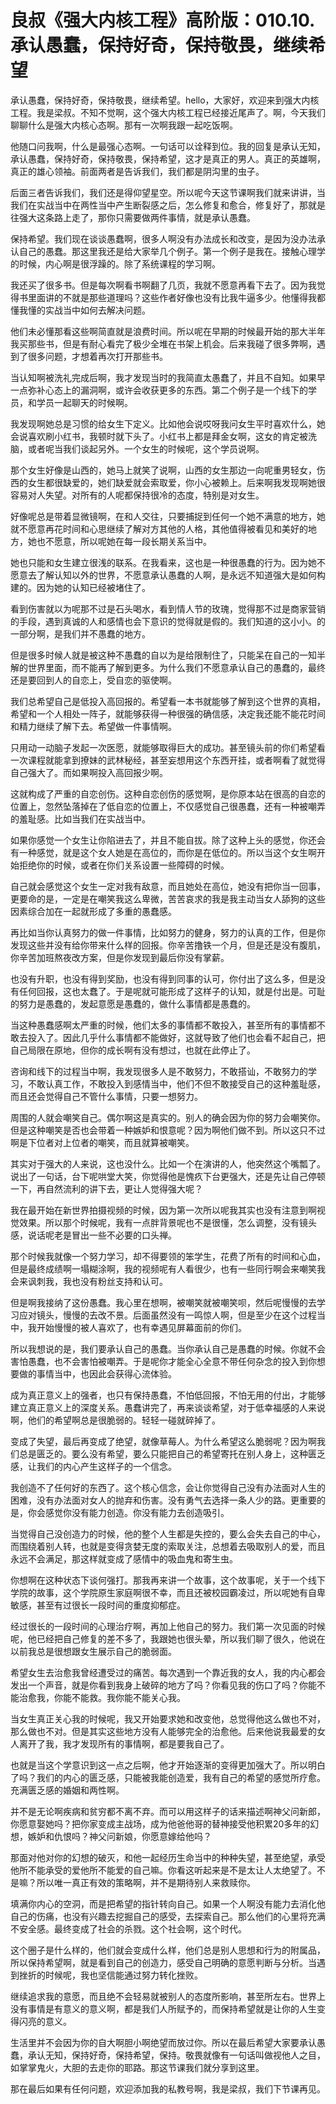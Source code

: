 # 良叔《强大内核工程》高阶版：010.10.承认愚蠢，保持好奇，保持敬畏，继续希望

承认愚蠢，保持好奇，保持敬畏，继续希望。hello，大家好，欢迎来到强大内核工程。我是梁叔。不知不觉啊，这个强大内核工程已经接近尾声了。啊，今天我们聊聊什么是强大内核心态啊。那有一次啊我跟一起吃饭啊。

他随口问我啊，什么是最强心态啊。一句话可以诠释到位。我的回复是承认无知，承认愚蠢，保持好奇，保持敬畏，保持希望，这才是真正的男人。真正的英雄啊，真正的雄心领袖。前面两者是告诉我们，我们都是阴沟里的虫子。

后面三者告诉我们，我们还是得仰望星空。所以呢今天这节课啊我们就来讲讲，当我们在实战当中在两性当中产生断裂感之后，怎么修复和愈合，修复好了，那就是往强大这条路上走了，那你只需要做两件事情，就是承认愚蠢。

保持希望。我们现在谈谈愚蠢啊，很多人啊没有办法成长和改变，是因为没办法承认自己的愚蠢。那这里我还是给大家举几个例子。第一个例子是我在。接触心理学的时候，内心啊是很浮躁的。除了系统课程的学习啊。

我还买了很多书。但是每次啊看书啊翻了几页，我就不愿意再看下去了。因为我觉得书里面讲的不就是那些道理吗？这些作者好像也没有比我牛逼多少。他懂得我都懂我懂的实战当中如何去解决问题。

他们未必懂那看这些啊简直就是浪费时间。所以呢在早期的时候最开始的那大半年我买那些书，但是有耐心看完了极少全堆在书架上机会。后来我碰了很多弊啊，遇到了很多问题，才想着再次打开那些书。

当认知啊被洗礼完成后啊，我才发现当时的我简直太愚蠢了，并且不自知。如果早一点弥补心态上的漏洞啊，或许会收获更多的东西。第二个例子是一个线下的学员，和学员一起聊天的时候啊。

我发现啊她总是习惯的给女生下定义。比如他会说哎呀我问女生平时喜欢什么，她会说喜欢刷小红书，我顿时就下头了。小红书上都是拜金女啊，这女的肯定被洗脑，或者呢当我们谈起另外。一个女生的时候呢，这个学员说啊。

那个女生好像是山西的，她马上就笑了说啊，山西的女生那边一向呢重男轻女，伤西的女生都很缺爱的，她们缺爱就会索取爱，你小心被赖上。后来啊我发现啊她很容易对人失望。对所有的人呢都保持很冷的态度，特别是对女生。

好像呢总是带着显微镜啊，在和人交往，只要捕捉到任何一个她不满意的地方，她就不愿意再花时间和心思继续了解对方其他的人格，其他值得被看见和美好的地方，她也不愿意，所以呢她在每一段长期关系当中。

她也只能和女生建立很浅的联系。在我看来，这也是一种很愚蠢的行为。因为她不愿意去了解认知以外的世界，不愿意承认愚蠢的人啊，是永远不知道强大是如何构建的。因为她的认知已经被堵住了。

看到伤害就以为呢那不过是石头喝水，看到情人节的玫瑰，觉得那不过是商家营销的手段，遇到真诚的人和感情也会下意识的觉得就是假的。我们知道的这小小。的一部分啊，是我们并不愚蠢的地方。

但是很多时候人就是被这种不愚蠢的自以为是给限制住了，只能呆在自己的一知半解的世界里面，而不能再了解到更多。为什么我们不愿意承认自己的愚蠢的，最终还是要回到人的自恋上，受自恋的驱使啊。

我们总希望自己是低投入高回报的。希望看一本书就能够了解到这个世界的真相，希望和一个人相处一阵子，就能够获得一种很强的确信感，决定我还能不能花时间和精力继续了解下去。希望做一件事情啊。

只用动一动脑子发起一次医愿，就能够取得巨大的成功。甚至镜头前的你们希望看一次课程就能拿到撩妹的武林秘经，甚至妄想用这个东西开挂，或者啊看了就觉得自己强大了。而如果啊投入高回报少啊。

这就构成了严重的自恋创伤。这种自恋创伤的感觉啊，是你原本站在很高的自恋的位置上，忽然坠落掉在了低自恋的位置上，不仅感觉自己很愚蠢，还有一种被嘲弄的羞耻感。比如当我们在实战当中。

如果你感觉一个女生让你陷进去了，并且不能自拔。除了这种上头的感觉，你还会有一种感觉，就是这个女人她是在高位的，而你是在低位的。所以当这个女生啊开始拒绝你的时候，或者在你们关系设置一些障碍的时候。

自己就会感觉这个女生一定对我有敌意，而且她处在高位，她没有把你当一回事，更要命的是，一定是在嘲笑我这么卑微，苦苦哀求的我是我主动当女人舔狗的这些因素综合加在一起就形成了多重的愚蠢感。

再比如当你认真努力的做一件事情，比如努力的健身，努力的认真的工作，但是你发现这些并没有给你带来什么样的回报。你辛苦撸铁一个月，但是还是没有腹肌，你辛苦加班熬夜改方案，但是你发现到最后你没有掌薪。

也没有升职，也没有得到奖励，也没有得到同事的认可，你付出了这么多，但是没有任何回报，这也太蠢了。于是呢就可能形成了这样子的认知，就是付出是。可耻的努力是愚蠢的，发起意愿是愚蠢的，做什么事情都是愚蠢的。

当这种愚蠢感啊太严重的时候，他们太多的事情都不敢投入，甚至所有的事情都不敢去投入了。因此几乎什么事情都不能做好，这就导致了他们也会看不起自己，把自己局限在原地，但你的成长啊有没有想过，也就在此停止了。

咨询和线下的过程当中啊，我发现很多人是不敢努力，不敢搭讪，不敢努力的学习，不敢认真工作，不敢投入到感情当中，他们不但不敢接受自己的这种羞耻感，而且还会觉得自己不管什么事情，只要一想努力。

周围的人就会嘲笑自己。偶尔啊这是真实的。别人的确会因为你的努力会嘲笑你。但是这种嘲笑是否也会带着一种嫉妒和恨意呢？因为啊他们做不到。所以这只不过啊是下位者对上位者的嘲笑，而且就算被嘲笑。

其实对于强大的人来说，这也没什么。比如一个在演讲的人，他突然这个嘴瓢了。说出了一句话，台下呢哄堂大笑，你觉得他是愧疚下台更强大，还是先让自己停顿一下，再自然流利的讲下去，更让人觉得强大呢？

我在最开始在新世界拍摄视频的时候，因为第一次所以呢我其实也没有注意到啊视觉效果。所以那个时候呢，我有一点胖背景呢也不是很懂，怎么调整，没有镜头感，说话呢老是冒出一些不必要的口头禅。

那个时候我就像一个努力学习，却不得要领的笨学生，花费了所有的时间和心血，但是最终成绩啊一塌糊涂啊，我的视频呢有人看很少，也有一些同行啊会来嘲笑我会来讽刺我，我也没有粉丝支持和认可。

但是啊我接纳了这份愚蠢。我心里在想啊，被嘲笑就被嘲笑呗，然后呢慢慢的去学习应对镜头，慢慢的去改不景。后面虽然没有一鸣惊人啊，但是至少在这个过程当中，我开始慢慢的被人喜欢了，也有幸遇见屏幕面前的你们。

所以我想说的是，我们要承认自己的愚蠢。当你承认自己是愚蠢的时候。你就不会害怕愚蠢，也不会害怕被嘲弄。于是呢你才能全心全意不带任何杂念的投入到你想要做的事情当中，也因此会获得心流体验。

成为真正意义上的强者，也只有保持愚蠢，不怕低回报，不怕无用的付出，才能够建立真正意义上的深度关系。愚蠢讲完了，再来谈谈希望，对于低幸福感的人来说啊，他们的希望啊总是很脆弱的。轻轻一碰就碎掉了。

变成了失望，最后再变成了绝望，就像草莓人。为什么希望这么脆弱呢？因为啊我们总是匮乏的。要么没有希望，要么只能把自己的希望寄托在别人身上，这种匮乏感，让我们的内心产生这样子的一个信念。

我创造不了任何好的东西了。这个核心信念，会让你觉得自己没有办法面对人生的困难，没有办法面对女人的抛弃和伤害。没有勇气去选择一条人少的路。更重要的是，你会感觉你没有能力创造。你没有能力去创造吸引。

当觉得自己没创造力的时候，他的整个人生都是失控的，要么会失去自己的中心，而围绕着别人转，也就是变得贪婪无度的索取关注，总想着去吸取别人的爱，而且永远不会满足，那这样就变成了感情中的吸血鬼和寄生虫。

你想啊在这种状态下谈何强打。那我再来讲一个故事，这个故事呢，关于一个线下学院的故事，这个学院原生家庭啊很不幸，而且还被校园霸凌过，所以呢她有自卑敏感，甚至有过很长一段时间的重度抑郁症。

经过很长的一段时间的心理治疗啊，再加上他自己的努力。我们第一次见面的时候呢，他已经把自己修复的差不多了，我跟她也很头晕，所以我们聊了很久，他说在以前我总是很想跟女生展示自己的脆弱面。

希望女生去治愈我曾经遭受过的痛苦。每次遇到一个靠近我的女人，我的内心都会发出一个声音，就是你看到我身上破碎的地方了吗？你看见我的伤口了吗？你能不能治愈我，你能不能救。我你能不能关心我。

当女生真正关心我的时候呢，我又开始要求她和改变他，总觉得他这么做也不对，那么做也不对。但是其实这些地方没有人能够完全的治愈他。后来他说我最爱的女人离开了我，我才发现所有的事情啊，都是要我自己了。

也就是当这个学意识到这一点之后啊，他才开始逐渐的变得更加强大了。所以明白了吗？我们的内心的匮乏感，只能被我能创造爱，我有自己的希望的感觉所疗愈。充满匮乏感的婚姻和两性啊。

并不是无论啊疾病和贫穷都不离不弃。而可以用这样子的话来描述啊神父问新郎，你愿意娶她吗？把你家变成主战场，成为他爸他哥的替神接受他积累20多年的幻想，嫉妒和仇恨吗？神父问新娘，你愿意嫁给他吗？

那面对他对你的幻想的破灭，和他一起经历生命当中的种种失望，甚至绝望，承受他所不能承受的爱他所不能爱的自己嘛。你看这听起来是不是太让人太绝望了。不是嘛？所以唯一真正有效的策略啊，并不是期待别人来救赎你。

填满你内心的空洞，而是把希望的指针转向自己。如果一个人啊没有能力去消化他自己的伤痛，也没有兴趣去挖掘自己的感受，去探索自己。那么他们的心里将充满不安全感。最终变成了社会的杀戮。这个社会啊，这个时代。

这个圈子是什么样的，他们就会变成什么样，他们总是别人思想和行为的附属品，所以保持希望啊，就是看到自己的创造力，感受自己明确的意愿判断与分析。当遇到挫折的时候呢，我也坚信能通过努力转化挫败。

继续追求我的意愿，而且绝不会轻易就被别人的态度所影响，甚至所左右。世界上没有事情是有意义的意义啊，都是我们人所赋予的，而保持希望就是让你的人生变得闪亮的意义。

生活里并不会因为你的自大啊胆小啊绝望而放过你。所以在最后希望大家要承认愚蠢，承认无知，保持好奇，保持希望，保持。敬畏就像有一句话叫做视他人之目，如掌掌鬼火，大胆的去走你的耶路。那这节课我们就分享到这里。

那在最后如果有任何问题，欢迎添加我的私教号啊，我是梁叔，我们下节课再见。